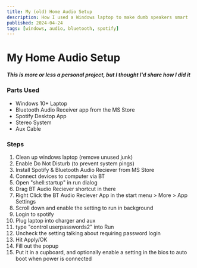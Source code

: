 ```yaml
---
title: My (old) Home Audio Setup
description: How I used a Windows laptop to make dumb speakers smart
published: 2024-04-24
tags: [windows, audio, bluetooth, spotify]
---
```

# My Home Audio Setup

##### This is more or less a personal project, but I thought I'd share how I did it

### Parts Used

- Windows 10+ Laptop
- Bluetooth Audio Receiver app from the MS Store
- Spotify Desktop App
- Stereo System
- Aux Cable

### Steps

1. Clean up windows laptop (remove unused junk)
2. Enable Do Not Disturb (to prevent system pings)
3. Install Spotify & Bluetooth Audio Reciever from MS Store
4. Connect devices to computer via BT
5. Open "shell:startup" in run dialog
6. Drag BT Audio Reciever shortcut in there
7. Right Click the BT Audio Reciever App in the start menu > More > App Settings
8. Scroll down and enable the setting to run in background
9. Login to spotify
10. Plug laptop into charger and aux
11. type "control userpasswords2" into Run
12. Uncheck the setting talking about requiring password login
13. Hit Apply/OK
14. Fill out the popup
15. Put it in a cupboard, and optionally enable a setting in the bios to auto boot when power is connected
<!--stackedit_data:
eyJoaXN0b3J5IjpbLTE4NDMyMDIwNjRdfQ==
-->